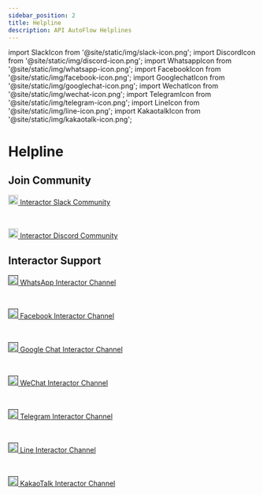 ```yaml
---
sidebar_position: 2
title: Helpline
description: API AutoFlow Helplines
---
```

import SlackIcon from '@site/static/img/slack-icon.png';
import DiscordIcon from '@site/static/img/discord-icon.png';
import WhatsappIcon from '@site/static/img/whatsapp-icon.png';
import FacebookIcon from '@site/static/img/facebook-icon.png';
import GooglechatIcon from '@site/static/img/googlechat-icon.png';
import WechatIcon from '@site/static/img/wechat-icon.png';
import TelegramIcon from '@site/static/img/telegram-icon.png';
import LineIcon from '@site/static/img/line-icon.png';
import KakaotalkIcon from '@site/static/img/kakaotalk-icon.png';

# Helpline

## Join Community

<a href="https://join.slack.com/t/interactorteam/shared_invite/zt-eqx0mnh0-BkZWPzmh3DUJSTYxAJHmqw" target="_blank"> <img src={SlackIcon} width="20" /> Interactor Slack Community</a>

<br/>

<a href="https://discord.gg/nzZzGY6KdV" target="_blank"> <img src={DiscordIcon} width="20" /> Interactor Discord Community</a>



## Interactor Support

<a href="" target="_blank"> <img src={WhatsappIcon} width="20" /> WhatsApp Interactor Channel</a>

<br/>

<a href="" target="_blank"> <img src={FacebookIcon} width="20" /> Facebook Interactor Channel</a>

<br/>

<a href="" target="_blank"> <img src={GooglechatIcon} width="20" /> Google Chat Interactor Channel</a>

<br/>

<a href="" target="_blank"> <img src={WechatIcon} width="20" /> WeChat Interactor Channel</a>

<br/>

<a href="" target="_blank"> <img src={TelegramIcon} width="20" /> Telegram Interactor Channel</a>

<br/>

<a href="" target="_blank"> <img src={LineIcon} width="20" /> Line Interactor Channel</a>

<br/>

<a href="" target="_blank"> <img src={KakaotalkIcon} width="20" /> KakaoTalk Interactor Channel</a>
